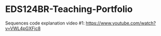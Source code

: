 # EDS124BR-Teaching-Portfolio
Sequences code explanation video \#1: https://www.youtube.com/watch?v=VWL4pGXFjc8
